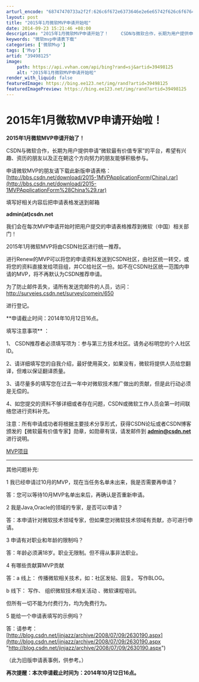 ```yaml
---
arturl_encode: "68747470733a2f2f:626c6f672e6373646e2e6e65742f626c6f676465767465616d:2f61727469636c652f64657461696c732f3339343938313235"
layout: post
title: "2015年1月微软MVP申请开始啦"
date: 2014-09-23 15:21:46 +08:00
description: "2015年1月微软MVP申请开始了！　   CSDN与微软合作，长期为用户提供申请“微软最有价值专家"
keywords: "微软mvp申请表下载"
categories: ['微软Mvp']
tags: ['Mvp']
artid: "39498125"
image:
    path: https://api.vvhan.com/api/bing?rand=sj&artid=39498125
    alt: "2015年1月微软MVP申请开始啦"
render_with_liquid: false
featuredImage: https://bing.ee123.net/img/rand?artid=39498125
featuredImagePreview: https://bing.ee123.net/img/rand?artid=39498125
---
```


# 2015年1月微软MVP申请开始啦！

**2015年1月微软MVP申请开始了！**
  


  

CSDN与微软合作，长期为用户提供申请“微软最有价值专家”的平台，希望有兴趣、资历的朋友以及正在朝这个方向努力的朋友能够积极参与。
  


  

申请微软MVP的朋友请下载此新版申请表格：
[http://bbs.csdn.net/download/2015-1MVPApplicationForm(China).rar](http://bbs.csdn.net/download/2015-1MVPApplicationForm%28China%29.rar)

填写好相关内容后把申请表格发送到邮箱

**admin(at)csdn.net**

我们会在每次MVP申请开始时把用户提交的申请表格推荐到微软（中国）相关部门！

2015年1月微软MVP将由CSDN社区进行统一推荐。
  
  
进行Renew的MVP可以将您的申请资料发送到CSDN社区，由社区统一转交，或将您的资料直接发给项目组，并CC给社区一份。如不在CSDN社区统一范围内申请的MVP，将不再默认为CSDN推荐申请。
  
  
为了防止邮件丢失，请所有发送完邮件的人员，访问：
<http://surveies.csdn.net/survey/comein/650>

进行登记。
  
  
**申请截止时间：2014年10月12日16点。
  
  
填写注意事项**
：
  
  
1、 CSDN推荐者必须填写项为：参与第三方技术社区。请务必标明您的个人社区ID。
  
  
2、请详细填写您的自我介绍，最好使用英文，如果没有，微软将提供人员给您翻译，但难以保证翻译质量。
  
  
3、请尽量多的填写您在过去一年中对微软技术推广做出的贡献，但是此行动必须是无偿的。
  
  
4、如您提交的资料不够详细或者存在问题，CSDN或微软工作人员会第一时间联络您进行资料补充。
  
  
注意：所有申请成功者将根据主要技术分享形式，获得CSDN论坛或者CSDN博客颁发的【微软最有价值专家】勋章，如勋章有误，请发邮件到
**admin@csdn.net**
进行说明。
  
  
[MVP项目](http://mvp.microsoft.com/zh-cn/overview.aspx)

--------------------------------------------------------------------------------------------------------

其他问题补充:
  
  

1 我已经申请过10月的MVP，现在当任务名单未出来，我是否需要再申请？
  
  

答：您可以等待10月MVP名单出来后，再确认是否重新申请。
  
  

2 我是Java,Oracle的领域的专家，是否可以申请？
  
  

答：本申请针对微软技术领域专家，但如果您对微软技术领域有贡献，亦可进行申请。
  
  

3 申请有对职业和年龄的限制吗？
  
  

答：年龄必须满18岁。职业无限制。但不得从事非法职业。
  
  

4 有哪些贡献算MVP贡献
  
  

答：a 线上： 传播微软相关技术，如：社区发帖、回复。 写作BLOG。
  
  

b 线下： 写作、 组织微软技术相关活动 、微软课程培训。
  
  

但所有一切不能为付费行为，均为免费行为。
  
  

5 能给一个申请表填写的示例吗？
  
  

答：请参考：
[http://blog.csdn.net/jinjazz/archive/2008/07/09/2630190.aspx](http://blog.csdn.net/jinjazz/archive/2008/07/09/2630190.aspx "http://blog.csdn.net/jinjazz/archive/2008/07/09/2630190.aspx")

（此为旧版申请表事例，供参考。）
  
**再次提醒：本次申请截止时间为：2014年10月12日16点。**